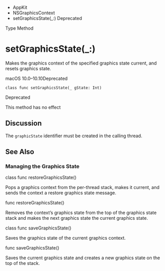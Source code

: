 

- AppKit
- NSGraphicsContext
-  setGraphicsState(\_:) Deprecated

Type Method

# setGraphicsState(\_:)

Makes the graphics context of the specified graphics state current, and resets graphics state.

macOS 10.0–10.10Deprecated

``` source
class func setGraphicsState(_ gState: Int)
```

Deprecated

This method has no effect

## Discussion

The `graphicState` identifier must be created in the calling thread.

## See Also

### Managing the Graphics State

class func restoreGraphicsState()

Pops a graphics context from the per-thread stack, makes it current, and sends the context a restore graphics state message.

func restoreGraphicsState()

Removes the context’s graphics state from the top of the graphics state stack and makes the next graphics state the current graphics state.

class func saveGraphicsState()

Saves the graphics state of the current graphics context.

func saveGraphicsState()

Saves the current graphics state and creates a new graphics state on the top of the stack.

